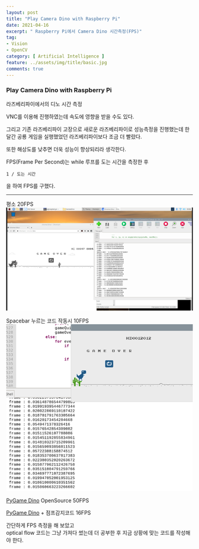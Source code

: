 ```yaml
---
layout: post
title: "Play Camera Dino with Raspberry Pi"
date: 2021-04-16
excerpt: " Raspberry Pi에서 Camera Dino 시간측정(FPS)"
tag:
- Vision
- OpenCV
category: [ Artificial Intelligence ]
feature: ../assets/img/title/basic.jpg
comments: true
---
```



### Play Camera Dino with Raspberry Pi


라즈베리파이에서의 디노 시간 측정  


VNC를 이용해 진행하였는데 속도에 영향을 받을 수도 있다.  


그리고 기존 라즈베리파이 고장으로 새로운 라즈베리파이로 성능측정을 진행했는데 한 달간 공룡 게임을 실행했었던 라즈베리파이보다 조금 더 빨랐다.  

또한 해상도를 낮추면 더욱 성능이 향상되리라 생각한다.  

FPS(Frame Per Second)는 while 루프를 도는 시간을 측정한 후  
```
1 / 도는 시간
```
을 하여 FPS를 구했다.  

------
평소  20FPS  
![](/Images/AI/DinoTime/01_Original.png)  

Spacebar 누르는 코드 작동시 10FPS  
![](/Images/AI/DinoTime/02_PyGame.png)  

[PyGame Dino](https://github.com/shivamshekhar/Chrome-T-Rex-Rush) OpenSource 50FPS  

[PyGame Dino](https://github.com/shivamshekhar/Chrome-T-Rex-Rush) + 점프감지코드 16FPS  


간단하게 FPS 측정을 해 보았고  
optical flow 코드는 그냥 가져다 썼는데 더 공부한 후 지금 상황에 맞는 코드를 작성해야 한다.